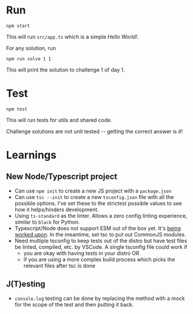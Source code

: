 
# Run

```
npm start
```

This will run `src/app.ts` which is a simple _Hello World!_.

For any solution, run
```
npm run solve 1 1
```
This will print the solution to challenge 1 of day 1.

# Test

```
npm test
```
This will run tests for utils and shared code.

Challenge solutions are not unit tested -- getting the correct answer is _it_!


# Learnings

## New Node/Typescript project

* Can use `npm init` to create a new JS project with a `package.json`
* Can use `tsc --init` to create a new `tsconfig.json` file with all the possible options.
   I've set these to the strictest possible values to see how it helps/hinders development.
* Using `ts-standard` as the linter. Allows a zero config linting experience, similar to `black` for Python.
* Typescript/Node does not support ESM out of the box yet. It's [being worked upon](https://github.com/TypeStrong/ts-node/issues/1007). In the meantime, set tsc to put out CommonJS modules.
* Need multiple tsconfig to keep tests out of the distro but have test files be linted, compiled, etc. by VSCode.
  A single tsconfig file could work if
    - you are okay with having tests in your distro OR
    - if you are using a more complex build process which picks the relevant files after tsc is done

## J(T)esting

* `console.log` testing can be done by replacing the method with a mock for the scope of the test and then putting it back.
